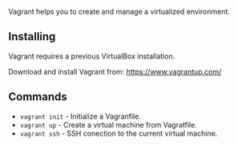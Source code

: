 Vagrant helps you to create and manage a virtualized environment.

## Installing

Vagrant requires a previous VirtualBox installation. 

Download and install Vagrant from: https://www.vagrantup.com/

## Commands

* `vagrant init` - Initialize a Vagranfile.
* `vagrant up` - Create a virtual machine from Vagratfile.
* `vagrant ssh` - SSH conection to the current virtual machine.